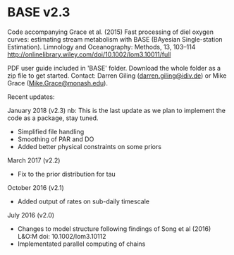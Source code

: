 BASE v2.3
=========

Code accompanying Grace et al. (2015) Fast processing of diel oxygen curves: estimating stream metabolism with BASE (BAyesian Single-station Estimation). Limnology and Oceanography: Methods, 13, 103–114
http://onlinelibrary.wiley.com/doi/10.1002/lom3.10011/full

PDF user guide included in 'BASE' folder. Download the whole folder as a zip file to get started. 
Contact: Darren Giling (darren.giling@idiv.de) or Mike Grace (Mike.Grace@monash.edu).


Recent updates:

January 2018 (v2.3)
nb: This is the last update as we plan to implement the code as a package, stay tuned.
- Simplified file handling
- Smoothing of PAR and DO
- Added better physical constraints on some priors

March 2017 (v2.2)
- Fix to the prior distribution for tau

October 2016 (v2.1)
- Added output of rates on sub-daily timescale

July 2016 (v2.0)
- Changes to model structure following findings of Song et al (2016) L&O:M doi: 10.1002/lom3.10112
- Implementated parallel computing of chains

